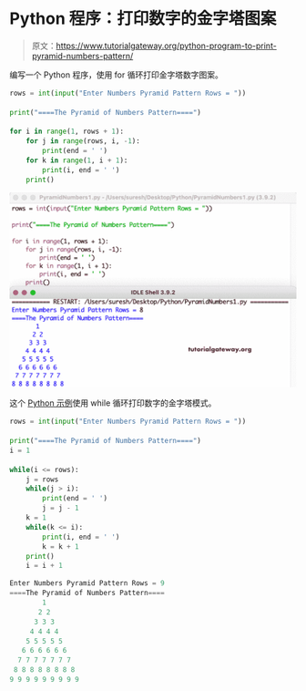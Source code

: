 # Python 程序：打印数字的金字塔图案

> 原文：<https://www.tutorialgateway.org/python-program-to-print-pyramid-numbers-pattern/>

编写一个 Python 程序，使用 for 循环打印金字塔数字图案。

```py
rows = int(input("Enter Numbers Pyramid Pattern Rows = "))

print("====The Pyramid of Numbers Pattern====")

for i in range(1, rows + 1):
    for j in range(rows, i, -1):
        print(end = ' ')
    for k in range(1, i + 1):
        print(i, end = ' ')
    print()
```

![Python Program to Print Pyramid Numbers Pattern](img/77fe4921c7eb799e05bd14812606629c.png)

这个 [Python 示例](https://www.tutorialgateway.org/python-programming-examples/)使用 while 循环打印数字的金字塔模式。

```py
rows = int(input("Enter Numbers Pyramid Pattern Rows = "))

print("====The Pyramid of Numbers Pattern====")
i = 1

while(i <= rows):
    j = rows
    while(j > i):
        print(end = ' ')
        j = j - 1
    k = 1
    while(k <= i):
        print(i, end = ' ')
        k = k + 1
    print()
    i = i + 1
```

```py
Enter Numbers Pyramid Pattern Rows = 9
====The Pyramid of Numbers Pattern====
        1 
       2 2 
      3 3 3 
     4 4 4 4 
    5 5 5 5 5 
   6 6 6 6 6 6 
  7 7 7 7 7 7 7 
 8 8 8 8 8 8 8 8 
9 9 9 9 9 9 9 9 9 
```